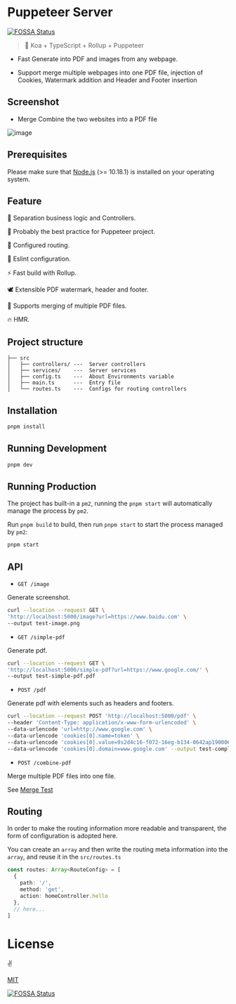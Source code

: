 # Puppeteer Server
[![FOSSA Status](https://app.fossa.com/api/projects/git%2Bgithub.com%2Fpdsuwwz%2Fpuppeteer-server.svg?type=shield)](https://app.fossa.com/projects/git%2Bgithub.com%2Fpdsuwwz%2Fpuppeteer-server?ref=badge_shield)


> 🦩 Koa + TypeScript + Rollup + Puppeteer

* Fast Generate into PDF and images from any webpage.

* Support merge multiple webpages into one PDF file, injection of Cookies, Watermark addition and Header and Footer insertion

## Screenshot

* Merge Combine the two websites into a PDF file

![image](https://user-images.githubusercontent.com/19891724/159743021-e1f9f528-d6d9-4d6b-b63f-4e71c6b72bdb.png)



## Prerequisites

Please make sure that [Node.js](https://nodejs.org/) (>= 10.18.1) is installed on your operating system.

## Feature

🌌 Separation business logic and Controllers.

🐣 Probably the best practice for Puppeteer project.

🧩 Configured routing.

🚧 Eslint configuration.

⚡ Fast build with Rollup.

🕊 Extensible PDF watermark, header and footer.

🧲 Supports merging of multiple PDF files.

🔥 HMR.

## Project structure

```
├── src
│   ├── controllers/ ---  Server controllers
│   ├── services/    ---  Server services
│   ├── config.ts    ---  About Environments variable
│   ├── main.ts      ---  Entry file
│   └── routes.ts    ---  Configs for routing controllers
```

## Installation

```bash
pnpm install
```

## Running Development

```bash
pnpm dev
```

## Running Production

The project has built-in a `pm2`, running the `pnpm start` will automatically manage the process by `pm2`.

Run `pnpm build` to build, then run `pnpm start` to start the process managed by `pm2`:
```bash
pnpm start
```

## API

* `GET /image`

Generate screenshot.

```bash
curl --location --request GET \
'http://localhost:5000/image?url=https://www.baidu.com' \
--output test-image.png
```

* `GET /simple-pdf`

Generate pdf.

```bash
curl --location --request GET \
'http://localhost:5000/simple-pdf?url=https://www.google.com/' \
--output test-simple-pdf.pdf
```

* `POST /pdf`

Generate pdf with elements such as headers and footers.

```bash
curl --location --request POST 'http://localhost:5000/pdf' \
--header 'Content-Type: application/x-www-form-urlencoded' \
--data-urlencode 'url=http://www.google.com' \
--data-urlencode 'cookies[0].name=token' \
--data-urlencode 'cookies[0].value=9s2d4c16-f072-16eg-b134-0642ap190006' \
--data-urlencode 'cookies[0].domain=www.google.com' --output test-complex-pdf.pdf
```

* `POST /combine-pdf`

Merge multiple PDF files into one file.

See [Merge Test](https://github.com/pdsuwwz/puppeteer-server/blob/main/__test__/axios-node.js)


## Routing

In order to make the routing information more readable and transparent, the form of configuration is adopted here.

You can create an `array` and then write the routing meta information into the `array`, and reuse it in the `src/routes.ts`

```ts
const routes: Array<RouteConfig> = [
  {
    path: '/',
    method: 'get',
    action: homeController.hello
  },
  // here...
]
```

# License

:v:

[MIT](./LICENSE)


[![FOSSA Status](https://app.fossa.com/api/projects/git%2Bgithub.com%2Fpdsuwwz%2Fpuppeteer-server.svg?type=large)](https://app.fossa.com/projects/git%2Bgithub.com%2Fpdsuwwz%2Fpuppeteer-server?ref=badge_large)

